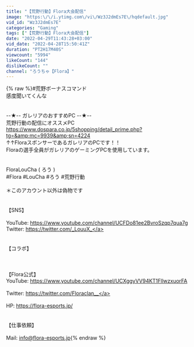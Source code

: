 ```yaml
---
title: "【荒野行動】Flora大会配信"
image: "https:\/\/i.ytimg.com\/vi\/Wz3J2dmEs7E\/hqdefault.jpg"
vid_id: "Wz3J2dmEs7E"
categories: "Gaming"
tags: ["【荒野行動】Flora大会配信"]
date: "2022-04-29T11:43:28+03:00"
vid_date: "2022-04-28T15:50:41Z"
duration: "PT2H17M40S"
viewcount: "5994"
likeCount: "144"
dislikeCount: ""
channel: "ろうちゃ【Flora】"
---
```

{% raw %}#荒野ボーナスコマンド<br />感度聞いてくんな<br /><br /><br />--★-- ガレリアのおすすめPC --★--<br />荒野行動の配信にオススメPC<br /><a rel="nofollow" target="blank" href="https://www.dospara.co.jp/5shopping/detail_prime.php?tg=&amp;mc=9939&amp;sn=4224">https://www.dospara.co.jp/5shopping/detail_prime.php?tg=&amp;mc=9939&amp;sn=4224</a><br />↑↑FloraスポンサーであるガレリアのPCです！！<br />Floraの選手全員がガレリアのゲーミングPCを使用しています。<br /><br /><br />FloraLouCha ( ろう )<br />#Flora #LouCha #ろう #荒野行動<br /><br />＊このアカウント以外は偽物です<br /><br /><br />【SNS】<br /><br />YouTube: <a rel="nofollow" target="blank" href="https://www.youtube.com/channel/UCFDo81ee2BvroSzqp7qua7g">https://www.youtube.com/channel/UCFDo81ee2BvroSzqp7qua7g</a><br />Twitter: <a rel="nofollow" target="blank" href="https://twitter.com/_LouuX_">https://twitter.com/_LouuX_</a><br /><br /><br />【コラボ】<br /><br /><br /><br />【Flora公式】<br />YouTube: <a rel="nofollow" target="blank" href="https://www.youtube.com/channel/UCXggyVV94KT1FllwzxuorFA">https://www.youtube.com/channel/UCXggyVV94KT1FllwzxuorFA</a><br /><br />Twitter: <a rel="nofollow" target="blank" href="https://twitter.com/Floraclan__">https://twitter.com/Floraclan__</a><br /><br />HP: <a rel="nofollow" target="blank" href="https://flora-esports.jp/">https://flora-esports.jp/</a><br /><br /><br />【仕事依頼】<br /><br />Mail: info@flora-esports.jp{% endraw %}
